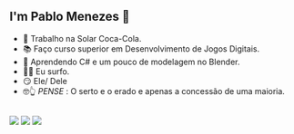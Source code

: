 ##  I'm Pablo Menezes 👋

- 💼 Trabalho na Solar Coca-Cola.
- 📚 Faço curso superior em Desenvolvimento de Jogos Digitais.
- 🌱 Aprendendo C# e um pouco de modelagem no Blender.
- 🏄‍♂️ Eu surfo.
- 😏 Ele/ Dele
- 🤓👆 *PENSE* : O serto e o erado e apenas a concessão de uma maioria.
##
<div>
  <a href="https://br.linkedin.com/in/pablo-menezes-74559320a"><img src ="https://img.shields.io/badge/LinkedIn-0077B5?style=for-the-badge&logo=linkedin&logoColor=white" target"_blanck"
></a>
  <a href="mailto:pablomenezes.c@gmail.com"><img src ="https://img.shields.io/badge/Gmail-D14836?style=for-the-badge&logo=gmail&logoColor=white" target"_blanck"
></a>
  <a href ="https://www.instagram.com/pablo_.menezes/"><img src="https://img.shields.io/badge/Instagram-E4405F?style=for-the-badge&logo=instagram&logoColor=white" target"_blanck"></a>
</div>
